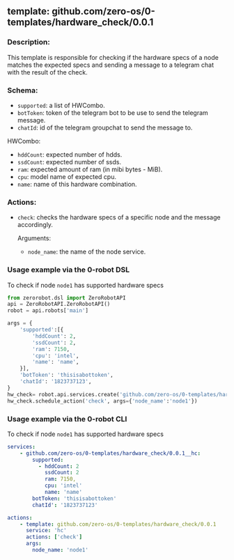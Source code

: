 ## template: github.com/zero-os/0-templates/hardware_check/0.0.1

### Description:
This template is responsible for checking if the hardware specs of a node matches the expected specs and sending a message to a telegram chat with the result of the check.

### Schema:
- `supported`: a list of HWCombo.
- `botToken`: token of the telegram bot to be use to send the telegram message.
- `chatId`: id of the telegram groupchat to send the message to.

HWCombo:
- `hddCount`: expected number of hdds.
- `ssdCount`: expected number of ssds.
- `ram`: expected amount of ram (in mibi bytes - MiB).
- `cpu`: model name of expected cpu.
- `name`: name of this hardware combination.

### Actions:
- `check`: checks the hardware specs of a specific node and the message accordingly.

    Arguments:
    - `node_name`: the name of the node service.


### Usage example via the 0-robot DSL

To check if node `node1` has supported hardware specs

```python
from zerorobot.dsl import ZeroRobotAPI
api = ZeroRobotAPI.ZeroRobotAPI()
robot = api.robots['main']

args = {
    'supported':[{
        'hddCount': 2,
        'ssdCount': 2,
        'ram': 7150,
        'cpu': 'intel',
        'name': 'name',
    }],
    'botToken': 'thisisabottoken',
    'chatId': '1823737123',
}
hw_check= robot.api.services.create('github.com/zero-os/0-templates/hardware_check/0.0.1', 'hw_check', args)
hw_check.schedule_action('check', args={'node_name':'node1'})
```

### Usage example via the 0-robot CLI

To check if node `node1` has supported hardware specs


```yaml
services:
    - github.com/zero-os/0-templates/hardware_check/0.0.1__hc:
        supported:
          - hddCount: 2
            ssdCount: 2
            ram: 7150,
            cpu: 'intel'
            name: 'name'
        botToken: 'thisisabottoken'
        chatId': '1823737123'

actions:
    - template: github.com/zero-os/0-templates/hardware_check/0.0.1
      service: 'hc'
      actions: ['check']
      args:
        node_name: 'node1'
```
